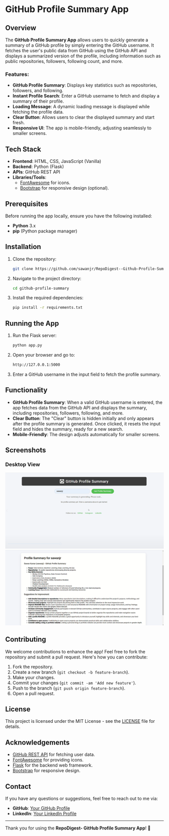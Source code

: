 # GitHub Profile Summary App

## Overview

The **GitHub Profile Summary App** allows users to quickly generate a summary of a GitHub profile by simply entering the GitHub username. It fetches the user's public data from GitHub using the GitHub API and displays a summarized version of the profile, including information such as public repositories, followers, following count, and more.

### Features:
- **GitHub Profile Summary**: Displays key statistics such as repositories, followers, and following.
- **Instant Profile Search**: Enter a GitHub username to fetch and display a summary of their profile.
- **Loading Message**: A dynamic loading message is displayed while fetching the profile data.
- **Clear Button**: Allows users to clear the displayed summary and start fresh.
- **Responsive UI**: The app is mobile-friendly, adjusting seamlessly to smaller screens.

## Tech Stack

- **Frontend**: HTML, CSS, JavaScript (Vanilla)
- **Backend**: Python (Flask)
- **APIs**: GitHub REST API
- **Libraries/Tools**:
  - [FontAwesome](https://cdnjs.cloudflare.com/ajax/libs/font-awesome/6.0.0-beta3/css/all.min.css) for icons.
  - [Bootstrap](https://getbootstrap.com/) for responsive design (optional).

## Prerequisites

Before running the app locally, ensure you have the following installed:
- **Python** 3.x
- **pip** (Python package manager)

## Installation

1. Clone the repository:

    ```bash
    git clone https://github.com/sawanjr/RepoDigest--Github-Profile-Summarizer.git
    ```

2. Navigate to the project directory:

    ```bash
    cd github-profile-summary
    ```

3. Install the required dependencies:

    ```bash
    pip install -r requirements.txt
    ```

## Running the App

1. Run the Flask server:

    ```bash
    python app.py
    ```

2. Open your browser and go to:

    ```bash
    http://127.0.0.1:5000
    ```

3. Enter a GitHub username in the input field to fetch the profile summary.

## Functionality

- **GitHub Profile Summary**: When a valid GitHub username is entered, the app fetches data from the GitHub API and displays the summary, including repositories, followers, following, and more.
- **Clear Button**: The "Clear" button is hidden initially and only appears after the profile summary is generated. Once clicked, it resets the input field and hides the summary, ready for a new search.
- **Mobile-Friendly**: The design adjusts automatically for smaller screens.

## Screenshots

### Desktop View
![Desktop View](https://github.com/sawanjr/RepoDigest--Github-Profile-Summarizer/blob/main/templates/git_0.png)
![](https://github.com/sawanjr/RepoDigest--Github-Profile-Summarizer/blob/main/templates/git_1.png)

## Contributing

We welcome contributions to enhance the app! Feel free to fork the repository and submit a pull request. Here's how you can contribute:
1. Fork the repository.
2. Create a new branch (`git checkout -b feature-branch`).
3. Make your changes.
4. Commit your changes (`git commit -am 'Add new feature'`).
5. Push to the branch (`git push origin feature-branch`).
6. Open a pull request.

## License

This project is licensed under the MIT License - see the [LICENSE](LICENSE) file for details.

## Acknowledgements

- [GitHub REST API](https://docs.github.com/en/rest) for fetching user data.
- [FontAwesome](https://fontawesome.com/) for providing icons.
- [Flask](https://flask.palletsprojects.com/en/2.0.x/) for the backend web framework.
- [Bootstrap](https://getbootstrap.com/) for responsive design.

## Contact

If you have any questions or suggestions, feel free to reach out to me via:

- **GitHub**: [Your GitHub Profile](https://github.com/sawanjr)
- **LinkedIn**: [Your LinkedIn Profile](https://www.linkedin.com/in/sawan-kumar-bb8793243/)

---

Thank you for using the **RepoDigest- GitHub Profile Summary App**! 🎉
